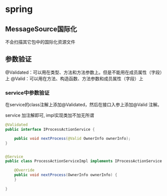 # spring

## MessageSource国际化

不会扫描其它包中的国际化资源文件

## 参数验证
@Validated：可以用在类型、方法和方法参数上。但是不能用在成员属性（字段）上
@Valid：可以用在方法、构造函数、方法参数和成员属性（字段）上
### service中参数验证
在service的class注解上添加@Validated，然后在接口入参上添加@Valid 注解。


service 加注解即可, impl实现类加不加无所谓
```java
@Validated
public interface IProcessActionService {

    public void nextProcess(@Valid OwnerInfo ownerInfo);
}
```

```java

@Service
public class ProcessActionServiceImpl implements IProcessActionService {

    @Override
    public void nextProcess(OwnerInfo ownerInfo) {
	}
	
}
```
